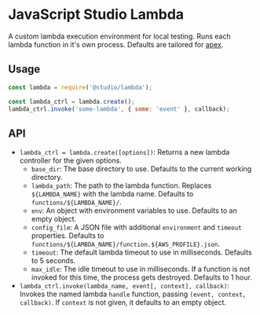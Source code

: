 # JavaScript Studio Lambda

A custom lambda execution environment for local testing. Runs each lambda
function in it's own process. Defaults are tailored for [apex][].

## Usage

```js
const lambda = require('@studio/lambda');

const lambda_ctrl = lambda.create();
lambda_ctrl.invoke('some-lambda', { some: 'event' }, callback);
```

## API

- `lambda_ctrl = lambda.create([options])`: Returns a new lambda controller for
  the given options.
    - `base_dir`: The base directory to use. Defaults to the current working
      directory.
    - `lambda_path`: The path to the lambda function. Replaces `${LAMBDA_NAME}`
      with the lambda name. Defaults to `functions/${LAMBDA_NAME}/`.
    - `env`: An object with environment variables to use. Defaults to an empty
      object.
    - `config_file`: A JSON file with additional `environment` and `timeout`
      properties. Defaults to
      `functions/${LAMBDA_NAME}/function.${AWS_PROFILE}.json`.
    - `timeout`: The default lambda timeout to use in milliseconds. Defaults
      to 5 seconds.
    - `max_idle`: The idle timeout to use in milliseconds. If a function is
      not invoked for this time, the process gets destroyed. Defaults to 1 hour.
- `lambda_ctrl.invoke(lambda_name, event[, context], callback)`: Invokes the
  named lambda `handle` function, passing `(event, context, callback)`. If
  `context` is not given, it defaults to an empty object.

[apex]: http://apex.run
